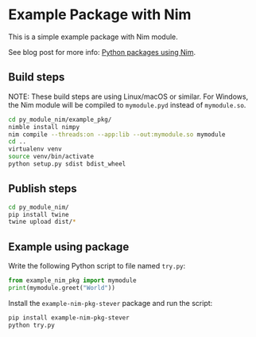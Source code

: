 # Example Package with Nim

This is a simple example package with Nim module.

See blog post for more info: [Python packages using Nim](https://domaindriven.dev/2020/08/30/python-packages-using-nim/).

## Build steps

NOTE: These build steps are using Linux/macOS or similar. For Windows, the Nim
module will be compiled to `mymodule.pyd` instead of `mymodule.so`.

```bash
cd py_module_nim/example_pkg/
nimble install nimpy
nim compile --threads:on --app:lib --out:mymodule.so mymodule
cd ..
virtualenv venv
source venv/bin/activate
python setup.py sdist bdist_wheel
```

## Publish steps

```bash
cd py_module_nim/
pip install twine
twine upload dist/*
```

## Example using package

Write the following Python script to file named `try.py`:

```python
from example_nim_pkg import mymodule
print(mymodule.greet("World"))
```

Install the `example-nim-pkg-stever` package and run the script:

```bash
pip install example-nim-pkg-stever
python try.py
```
